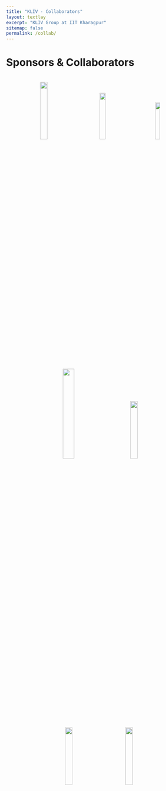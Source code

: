 ```yaml
---
title: "KLIV - Collaborators"
layout: textlay
excerpt: "KLIV Group at IIT Kharagpur"
sitemap: false
permalink: /collab/
---
```


# Sponsors & Collaborators

<br>
<center>
 <a href="https://www.intel.in/content/www/in/en/homepage.html" target="_blank"><img style="margin-left:30px;margin-right:30px;" width="20%" src="{{ site.url }}{{ site.baseurl }}/images/collab/intel.png" /></a>
 <a href="https://developer.nvidia.com/academia" target="_blank"><img style="margin-left:30px;margin-right:30px;" width="18%" src="{{ site.url }}{{ site.baseurl }}/images/collab/nvidia.png" /></a>
 <a href="http://www.dbtindia.nic.in/" target="_blank"><img style="margin-left:30px;margin-right:30px;" width="16%" src="{{ site.url }}{{ site.baseurl }}/images/collab/bio.png" /></a>
 <br /><a href="https://sigtuple.com/" target="_blank"><img style="margin-left:30px;margin-right:30px;" width="25%" src="{{ site.url }}{{ site.baseurl }}/images/collab/tuple.png" /></a>
 <a href="http://nesamedtech.com/" target="_blank"><img style="margin-left:30px;margin-right:30px;" width="20%" src="{{ site.url }}{{ site.baseurl }}/images/collab/nesa.jpg" /></a>
 <a href="https://aws.amazon.com/" target="_blank"><img style="margin-left:30px;margin-right:30px;" width="20%" src="{{ site.url }}{{ site.baseurl }}/images/collab/aws.png" /></a>
<a href="https://www.tatasteel.com/" target="_blank"><img style="margin-left:30px;margin-right:30px;" width="20%" src="{{ site.url }}{{ site.baseurl }}/images/collab/ts.jpg" /></a></center>
<br> <br>
